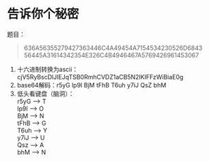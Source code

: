 # 告诉你个秘密

题目：
> 636A56355279427363446C4A49454A7154534230526D6843 <br/>
  56445A31614342354E326C4B4946467A5769426961453067

1. 十六进制转换为ascii：cjV5RyBscDlJIEJqTSB0RmhCVDZ1aCB5N2lKIFFzWiBiaE0g  
2. base64解码：r5yG lp9I BjM tFhB T6uh y7iJ QsZ bhM  
3. 低头看键盘（脑洞）：  
r5yG --> T  
lp9I --> O  
BjM  --> N  
tFhB --> G  
T6uh --> Y  
y7iJ --> U  
Qsz  --> A  
bhM  --> N  